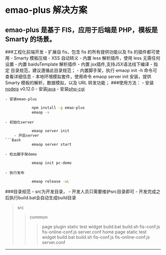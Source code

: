 emao-plus 解决方案
====================

emao-plus 是基于 FIS，应用于后端是 PHP，模板是 Smarty 的场景。
------------------


###工程化前端开发
    - 扩展自 fis，包含 fis 的所有提供功能以及 fis 的插件都可使用
    - Smarty 模板压缩
    - XSS 自动转义
    - 内置 less 解析插件，使用 less 无需任何设置
    - 内置 baiduTemplate 解析插件
    - 内置 jsx插件,支持JSX语法线下编译
    - 指定 目录规范，建议遵循此目录规范；
    - 内置脚手架，执行 emaop init -h 命令可查看详细信息
    - 本地环境模拟套件，使用命令 emaop server init 安装，提供 Smarty 模板的解析，数据模拟，以及 URL 转发功能；
###使用方法：
    - 安装[nodejs](http://nodejs.org/) v0.12.0
    - 安装[java](http://java.com/)
    - 安装[php-cgi](http://www.apachefriends.org/)

    - 安装emao-plus
```Bash
            npm install -g emao-plus
            emaop -v
```
    - 初始化server
```Bash
            emaop server init
    - 开启server
```Bash
            emaop server start
```
    - 检出脚手架demo
```Bash
            emaop init pc-demo
```
    - 执行发布
```Bash
            emaop release -wL
```



###目录规范
    - src为开发目录，
    - 开发人员只需要维护src目录即可
    - 开发完成之后执行build.bat会自动生成build目录
> src
> > common
> > > page
> > > plugin
> > > static
> > > test
> > > widget
> > > build.bat
> > > build.sh
> > > fis-conf.js
> > > fis-online-conf.js
> > > server.conf
> > home
> > > page
> > > static
> > > test
> > > widget
> > > build.bat
> > > build.sh
> > > fis-conf.js
> > > fis-online-conf.js
> > > server.conf




------------